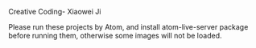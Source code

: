 
Creative Coding- Xiaowei Ji 

Please run these projects by Atom, and install atom-live-server package before running them, otherwise some images will not be loaded.
